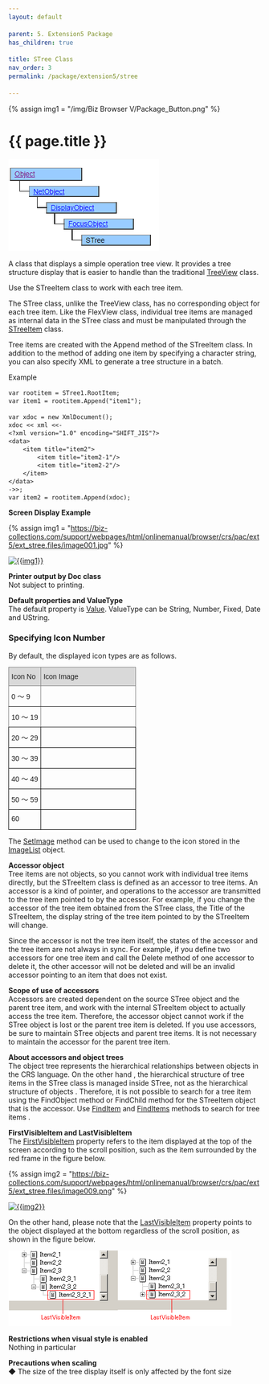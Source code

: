```yaml
---
layout: default

parent: 5. Extension5 Package
has_children: true

title: STree Class
nav_order: 3
permalink: /package/extension5/stree

---
```

{% assign img1 = "/img/Biz Browser V/Package_Button.png" %}


# {{ page.title }}

<a href="/img/Package/Ext5-STree.PNG" target="_blank">
<img src="/img/Package/Ext5-STree.PNG" alt="login image"></a>

A class that displays a simple operation tree view. It provides a tree structure display that is easier to handle than the traditional <a href="/package/extension3/treeview">TreeView</a> class.

Use the STreeItem class to work with each tree item.

The STree class, unlike the TreeView class, has no corresponding object for each tree item. Like the FlexView class, individual tree items are managed as internal data in the STree class and must be manipulated through the <a href="/package/extension5/streeitem">STreeItem</a> class.

Tree items are created with the Append method of the STreeItem class. In addition to the method of adding one item by specifying a character string, you can also specify XML to generate a tree structure in a batch.

Example<br>
```
var rootitem = STree1.RootItem;
var item1 = rootitem.Append("item1");
 
var xdoc = new XmlDocument();
xdoc << xml <<-
<?xml version="1.0" encoding="SHIFT_JIS"?>
<data>
    <item title="item2">
        <item title="item2-1"/>
        <item title="item2-2"/>
    </item>
</data>
->>;
var item2 = rootitem.Append(xdoc);
```

**Screen Display Example**

{% assign img1 = "https://biz-collections.com/support/webpages/html/onlinemanual/browser/crs/pac/ext5/ext_stree.files/image001.jpg" %}

<a href="{{ img1 }}" target="_blank"> <img src="{{ img1 }}" alt="{{img1}}"></a>

**Printer output by Doc class**<br>
Not subject to printing.

**Default properties and ValueType**<br>
The default property is <a href="/package/extension5/stree/properties/value">Value</a>. ValueType can be String, Number, Fixed, Date and UString.

### **Specifying Icon Number**

By default, the displayed icon types are as follows.

<style type="text/css">
.tg  {border-collapse:collapse;border-spacing:0;}
.tg td{border-color:black;border-style:solid;border-width:1px;font-family:Arial, sans-serif;font-size:14px;
  overflow:hidden;padding:10px 5px;word-break:normal;}
.tg th{border-color:black;border-style:solid;border-width:1px;font-family:Arial, sans-serif;font-size:14px;
  font-weight:normal;overflow:hidden;padding:10px 5px;word-break:normal;}
.tg .tg-kg9c{background-color:#D9D9D9;border-color:inherit;text-align:left;vertical-align:top}
.tg .tg-0pky{border-color:inherit;text-align:left;vertical-align:top}
.tg .tg-0lax{text-align:left;vertical-align:top}
</style>
<table class="tg">
<thead>
  <tr>
    <th class="tg-kg9c">Icon No</th>
    <th class="tg-kg9c">Icon Image</th>
  </tr>
</thead>
<tbody>
  <tr>
    <td class="tg-0pky">0 ～ 9</td>
    <td class="tg-0pky"><img src="https://biz-collections.com/support/webpages/html/onlinemanual/browser/crs/pac/ext/ext6.files/image003.gif" width="178" height="16"></td>
  </tr>
  <tr>
    <td class="tg-0pky">10 ～ 19</td>
    <td class="tg-0pky"><img src="https://biz-collections.com/support/webpages/html/onlinemanual/browser/crs/pac/ext/ext6.files/image004.gif" width="178" height="16"></td>
  </tr>
  <tr>
    <td class="tg-0lax">20 ～ 29</td>
    <td class="tg-0lax"><img src="https://biz-collections.com/support/webpages/html/onlinemanual/browser/crs/pac/ext/ext6.files/image005.gif" width="178" height="16"></td>
  </tr>
  <tr>
    <td class="tg-0lax">30 ～ 39</td>
    <td class="tg-0lax"><img src="https://biz-collections.com/support/webpages/html/onlinemanual/browser/crs/pac/ext/ext6.files/image006.gif" width="178" height="16"></td>
  </tr>
  <tr>
    <td class="tg-0lax">40 ～ 49</td>
    <td class="tg-0lax"><img src="https://biz-collections.com/support/webpages/html/onlinemanual/browser/crs/pac/ext/ext6.files/image007.gif" width="178" height="16"></td>
  </tr>
  <tr>
    <td class="tg-0lax">50 ～ 59</td>
    <td class="tg-0lax"><img src="https://biz-collections.com/support/webpages/html/onlinemanual/browser/crs/pac/ext/ext6.files/image008.gif" width="178" height="16"></td>
  </tr>
  <tr>
    <td class="tg-0lax">60</td>
    <td class="tg-0lax"><img src="https://biz-collections.com/support/webpages/html/onlinemanual/browser/crs/pac/ext/ext6.files/image009.gif" width="16" height="16"></td>
  </tr>
</tbody>
</table>

The <a href="/package/extension5/stree/methods/setimage">SetImage</a> method can be used to change to the icon stored in the <a href="/package/extension4/imagelist">ImageList</a> object.

**Accessor object**<br>
Tree items are not objects, so you cannot work with individual tree items directly, but the STreeItem class is defined as an accessor to tree items. An accessor is a kind of pointer, and operations to the accessor are transmitted to the tree item pointed to by the accessor. For example, if you change the accessor of the tree item obtained from the STree class, the Title of the STreeItem, the display string of the tree item pointed to by the STreeItem will change.

Since the accessor is not the tree item itself, the states of the accessor and the tree item are not always in sync. For example, if you define two accessors for one tree item and call the Delete method of one accessor to delete it, the other accessor will not be deleted and will be an invalid accessor pointing to an item that does not exist.

 
**Scope of use of accessors**<br>
Accessors are created dependent on the source STree object and the parent tree item, and work with the internal STreeItem object to actually access the tree item. Therefore, the accessor object cannot work if the STree object is lost or the parent tree item is deleted. If you use accessors, be sure to maintain STree objects and parent tree items. It is not necessary to maintain the accessor for the parent tree item.

 
**About accessors and object trees**<br>
The object tree represents the hierarchical relationships between objects in the CRS language. On the other hand , the hierarchical structure of tree items in the STree class is managed inside STree, not as the hierarchical structure of objects . Therefore, it is not possible to search for a tree item using the FindObject method or FindChild method for the STreeItem object that is the accessor. Use <a href="/package/extension5/stree/methods/finditem">FindItem</a> and <a href="/package/extension5/stree/methods/finditems">FindItems</a> methods to search for tree items .


**FirstVisibleItem and LastVisibleItem**<br>The <a href="/package/extension5/stree/properties/firstvisibleitem">FirstVisibleItem</a> property refers to the item displayed at the top of the screen according to the scroll position, such as the item surrounded by the red frame in the figure below.

{% assign img2 = "https://biz-collections.com/support/webpages/html/onlinemanual/browser/crs/pac/ext5/ext_stree.files/image009.png" %}

<a href="{{ img2 }}" target="_blank"> <img src="{{ img2 }}" alt="{{img2}}"></a>

On the other hand, please note that the <a href="/package/extension5/stree/properties/lastvisibleitem">LastVisibleItem</a> property points to the object displayed at the bottom regardless of the scroll position, as shown in the figure below.

<a href="/img/Package/Ext5-STree1.PNG" target="_blank">
<img src="/img/Package/Ext5-STree1.PNG" alt="login image"></a>

**Restrictions when visual style is enabled**<br>
Nothing in particular

**Precautions when scaling**<br>
◆ The size of the tree display itself is only affected by the font size
